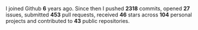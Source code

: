 
I joined Github **6** years ago. Since then I pushed **2318** commits, opened **27** issues, submitted **453** pull requests, received **46** stars across **104** personal projects and contributed to **43** public repositories.
